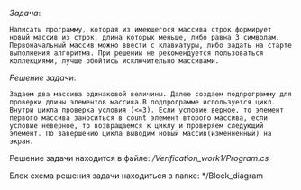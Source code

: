 *Задача*: 

    Написать программу, которая из имеющегося массива строк формирует новый массив из строк, длина которых меньше, либо равна 3 символам. Первоначальный массив можно ввести с клавиатуры, либо задать на старте выполнения алгоритма. При решении не рекомендуется пользоваться коллекциями, лучше обойтись исключительно массивами.
*Решение задачи*:

    Задаем два массива одинаковой величины. Далее создаем подпрограмму для проверки длины элементов массива.В подпрограмме используется цикл. Внутри цикла проверка условия (<=3). Если условие верное, то элемент первого массива заноситься в count элемент второго массива, если условие неверное, то возвращаемся к циклу и проверяем следующий элемент. По завершению цикла выводим новый массив(изменненный) на экран.
Решение задачи находится в файле: */Verification_work1/Program.cs*

Блок схема решения задачи находиться в папке: */Block_diagram
